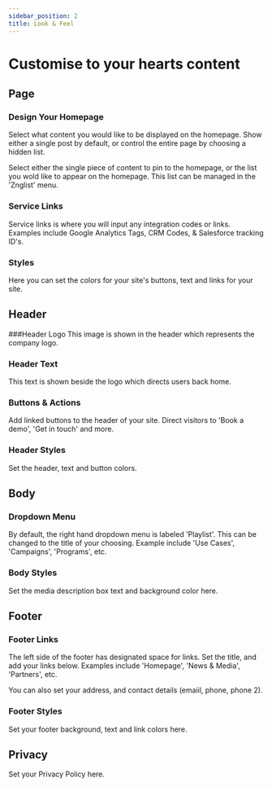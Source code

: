 ```yaml
---
sidebar_position: 2
title: Look & Feel
---
```


# Customise to your hearts content

## Page
### Design Your Homepage
Select what content you would like to be displayed on the homepage. Show either a single post by default, or control the entire page by choosing a hidden list. 

Select either the single piece of content to pin to the homepage, or the list you wold like to appear on the homepage. This list can be managed in the 'Znglist' menu.

### Service Links
Service links is where you will input any integration codes or links. Examples include Google Analytics Tags, CRM Codes, & Salesforce tracking ID's.

### Styles
Here you can set the colors for your site's buttons, text and links for your site.

## Header
###Header Logo
This image is shown in the header which represents the company logo.

### Header Text
This text is shown beside the logo which directs users back home.

### Buttons & Actions
Add linked buttons to the header of your site. Direct visitors to 'Book a demo', 'Get in touch' and more.

### Header Styles
Set the header, text and button colors.

## Body
### Dropdown Menu
By default, the right hand dropdown menu is labeled 'Playlist'. This can be changed to the title of your choosing. Example include 'Use Cases', 'Campaigns', 'Programs', etc.

### Body Styles
Set the media description box text and background color here.

## Footer
### Footer Links
The left side of the footer has designated space for links. Set the title, and add your links below. Examples include 'Homepage', 'News & Media', 'Partners', etc.

You can also set your address, and contact details (emaiil, phone, phone 2). 

### Footer Styles
Set your footer background, text and link colors here.

## Privacy
Set your Privacy Policy here.
